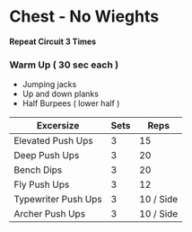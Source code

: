 # Chest - No Wieghts

__Repeat Circuit 3 Times__

### Warm Up ( 30 sec each )
* Jumping jacks
* Up and down planks
* Half Burpees ( lower half ) 

Excersize | Sets | Reps
--- | --- | ---
Elevated Push Ups | 3 | 15
Deep Push Ups | 3 | 20
Bench Dips | 3 | 20
Fly Push Ups | 3 | 12
Typewriter Push Ups | 3 | 10 / Side
Archer Push Ups | 3 | 10 / Side
